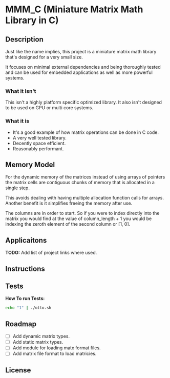 # MMM_C (Miniature Matrix Math Library in C)

## Description

Just like the name implies, this project is a miniature matrix math library
that's designed for a very small size.

It focuses on minimal external dependencies and being thoroughly tested and
can be used for embedded applications as well as more powerful systems.

### What it isn't

This isn't a highly platform specific optimized library. It also isn't designed
to be used on GPU or multi core systems.

### What it is

- It's a good example of how matrix operations can be done in C code.
- A very well tested library.
- Decently space efficient.
- Reasonably performant.

## Memory Model

For the dynamic memory of the matrices instead of using arrays of pointers
the matrix cells are contiguous chunks of memory that is allocated in a
single step.

This avoids dealing with having multiple allocation function calls for arrays.
Another benefit is it simplifies freeing the memory after use.

The columns are in order to start. So if you were to index directly into the 
matrix you would find at the value of column_length + 1 you would be indexing
the zeroth element of the second column or [1, 0].

## Applicaitons

**TODO:** Add list of project links where used.

## Instructions



## Tests

**How To run Tests:**

```sh
echo "1" | ./otto.sh
```


## Roadmap

- [ ] Add dynamic matrix types.
- [ ] Add static matrix types.
- [ ] Add module for loading matx format files.
- [ ] Add matrix file format to load matricies.

## License

